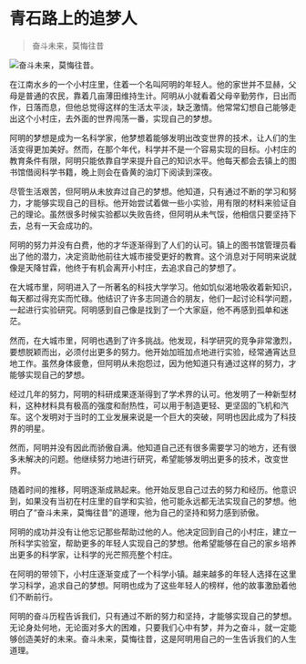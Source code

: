 # 青石路上的追梦人

> 奋斗未来，莫悔往昔

![奋斗未来，莫悔往昔。](/images/5c6cbe2e83e4424f996caf2956bb8c2e.jpg)


在江南水乡的一个小村庄里，住着一个名叫阿明的年轻人。他的家世并不显赫，父母是普通的农民，靠着几亩薄田维持生计。阿明从小就看着父母辛勤劳作，日出而作，日落而息，但他总觉得这样的生活太平淡，缺乏激情。他常常幻想自己能够走出这个小村庄，去外面的世界闯荡一番，实现自己的梦想。

阿明的梦想是成为一名科学家，他梦想着能够发明出改变世界的技术，让人们的生活变得更加美好。然而，在那个年代，科学并不是一个容易实现的目标。小村庄的教育条件有限，阿明只能依靠自学来提升自己的知识水平。他每天都会去镇上的图书馆借阅科学书籍，晚上则会在昏黄的油灯下阅读到深夜。

尽管生活艰苦，但阿明从未放弃过自己的梦想。他知道，只有通过不断的学习和努力，才能够实现自己的目标。他开始尝试着做一些小实验，用有限的材料来验证自己的理论。虽然很多时候实验都以失败告终，但阿明从未气馁，他相信只要坚持下去，总有一天会成功的。

阿明的努力并没有白费，他的才华逐渐得到了人们的认可。镇上的图书馆管理员看出了他的潜力，决定资助他前往大城市接受更好的教育。这个消息对于阿明来说就像是天降甘霖，他终于有机会离开小村庄，去追求自己的梦想了。

在大城市里，阿明进入了一所著名的科技大学学习。他如饥似渴地吸收着新知识，每天都过得充实而忙碌。他结识了许多志同道合的朋友，他们一起讨论科学问题，一起进行实验研究。阿明感到自己像是找到了一个大家庭，他不再感到孤单和迷茫。

然而，在大城市里，阿明也遇到了许多挑战。他发现，科学研究的竞争非常激烈，要想脱颖而出，必须付出更多的努力。他开始加班加点地进行实验，经常通宵达旦地工作。虽然身体疲惫，但阿明从未抱怨过，因为他知道只有通过这样的努力，才能够实现自己的梦想。

经过几年的努力，阿明的科研成果逐渐得到了学术界的认可。他发明了一种新型材料，这种材料具有极高的强度和耐热性，可以用于制造更轻、更坚固的飞机和汽车。这个发明对于当时的工业发展来说是一个巨大的突破，阿明也因此成为了科技界的明星。

然而，阿明并没有因此而骄傲自满。他知道自己还有很多需要学习的地方，还有很多未解决的问题。他继续努力地进行研究，希望能够发明出更多的技术，改变世界。

随着时间的推移，阿明逐渐成熟起来。他开始反思自己过去的努力和经历。他意识到，如果没有当初在村庄里的自学和实验，他可能永远都无法实现自己的梦想。他明白了“奋斗未来，莫悔往昔”的道理，他为自己的坚持和努力感到骄傲。

阿明的成功并没有让他忘记那些帮助过他的人。他决定回到自己的小村庄，建立一所科学实验室，帮助更多的年轻人实现自己的梦想。他希望能够在自己的家乡培养出更多的科学家，让科学的光芒照亮整个村庄。

在阿明的带领下，小村庄逐渐变成了一个科学小镇。越来越多的年轻人选择在这里学习科学，追求自己的梦想。阿明也成为了这些年轻人的榜样，他的故事激励着他们不断前行。

阿明的奋斗历程告诉我们，只有通过不断的努力和坚持，才能够实现自己的梦想。无论身处何地，无论面对多大的困难，只要我们心中有梦，并为之奋斗，就一定能够创造美好的未来。奋斗未来，莫悔往昔，这是阿明用自己的一生告诉我们的人生道理。